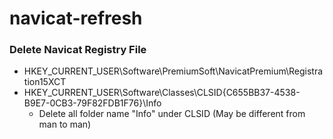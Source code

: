 # navicat-refresh

### Delete Navicat Registry File
- HKEY_CURRENT_USER\Software\PremiumSoft\NavicatPremium\Registration15XCT
- HKEY_CURRENT_USER\Software\Classes\CLSID\{C655BB37-4538-B9E7-0CB3-79F82FDB1F76}\Info
    - Delete all folder name "Info" under CLSID (May be different from man to man)